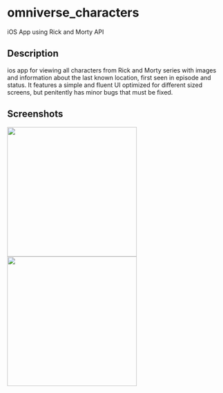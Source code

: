 # omniverse_characters
iOS App using Rick and Morty API

## Description

ios app for viewing all characters from Rick and Morty series with images and information about the last known location, first seen in episode and status. It features a simple and fluent UI optimized for different sized screens, but penitently has minor bugs that must be fixed.

## Screenshots

<img src="https://i.ibb.co/X3DL7jT/screenshot-01.png" width="300">                   <img src="https://i.ibb.co/mvBhrhW/screenshot-02.png" width="300">
